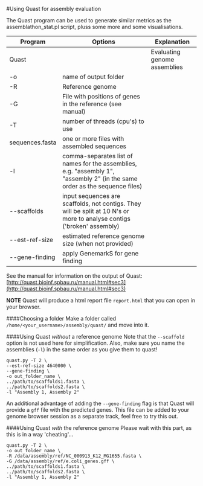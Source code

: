 #Using Quast for assembly evaluation

The Quast program can be used to generate similar metrics as the assemblathon_stat.pl script, pluss some more and some visualisations.

Program|Options|Explanation
-------|-------|-------------
Quast||Evaluating genome assemblies
|-o|name of output folder
|-R|Reference genome
|-G|File with positions of genes in the reference (see manual)
|-T|number of threads (cpu's) to use
|sequences.fasta|one or more files with assembled sequences
|-l| comma-separates list of names for the assemblies, e.g. "assembly 1", "assembly 2" (in the same order as the sequence files)
|--scaffolds|input sequences are scaffolds, not contigs. They will be split at 10 N's or more to analyse contigs ('broken' assembly)
|--est-ref-size| estimated reference genome size (when not provided)
|--gene-finding| apply GenemarkS for gene finding

See the manual for information on the output of Quast:
[http://quast.bioinf.spbau.ru/manual.html#sec3](http://quast.bioinf.spbau.ru/manual.html#sec3)

**NOTE** Quast will produce a html report file `report.html` that you can open in your browser.

####Choosing a folder
Make a folder called `/home/<your_username>/assembly/quast/` and move into it.

####Using Quast *without* a reference genome
Note that the `--scaffold` option is not used here for simplification. Also, make sure you name the assemblies (`-l`) in the same order as you give them to quast!

```
quast.py -T 2 \
--est-ref-size 4640000 \
--gene-finding \
-o out_folder_name \
../path/to/scaffolds1.fasta \
../path/to/scaffolds2.fasta \
-l "Assembly 1, Assembly 2"
```

An additional advantage of adding the `--gene-finding` flag is that Quast will provide a `gff` file with the predicted genes. This file can be added to your genome browser session as a separate track, feel free to try this out.

####Using Quast *with* the reference genome
Please wait with this part, as this is in a way 'cheating'...

```
quast.py -T 2 \
-o out_folder_name \
-R /data/assembly/ref/NC_000913_K12_MG1655.fasta \
-G /data/assembly/ref/e.coli_genes.gff \
../path/to/scaffolds1.fasta \
../path/to/scaffolds2.fasta \
-l "Assembly 1, Assembly 2"
```

